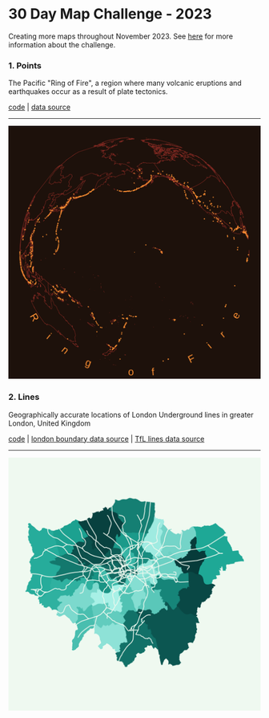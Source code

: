# 30 Day Map Challenge - 2023
Creating more maps throughout November 2023. See [here](https://30daymapchallenge.com/) for more information about the challenge.

### 1. Points 

The Pacific "Ring of Fire", a region where many volcanic eruptions and earthquakes occur as a result of plate tectonics.

[code](https://github.com/hschmidt12/30DayMapChallenge-2023/blob/main/scripts/day1-points.R) | [data source](https://www.ngdc.noaa.gov/hazel/view/hazards/volcano/loc-search/#:~:text=The%20Volcano%20Locations%20Database%20is,Volcanoes%20of%20the%20World%22%20publication)
***
![](https://github.com/hschmidt12/30DayMapChallenge-2023/blob/main/maps/day1_points.png?raw=true)

### 2. Lines 

Geographically accurate locations of London Underground lines in greater London, United Kingdom

[code](https://github.com/hschmidt12/30DayMapChallenge-2023/blob/main/scripts/day2_lines.R) | [london boundary data source](https://data.london.gov.uk/dataset/statistical-gis-boundary-files-london) | [TfL lines data source](https://github.com/oobrien/vis/blob/master/tubecreature/data/tfl_lines.json?short_path=1627147)
***
![](https://github.com/hschmidt12/30DayMapChallenge-2023/blob/main/maps/day2_lines.png?raw=true)
